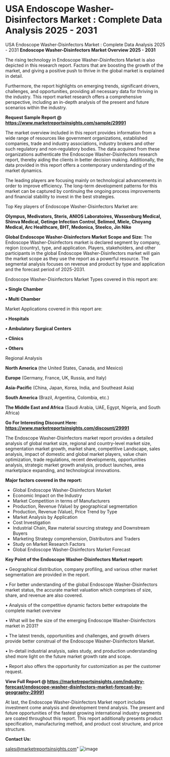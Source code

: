 # USA Endoscope Washer-Disinfectors Market : Complete Data Analysis 2025 - 2031
USA Endoscope Washer-Disinfectors Market : Complete Data Analysis 2025 - 2031
<Strong> Endoscope Washer-Disinfectors Market Overview 2025 - 2031</strong>

The rising technology in Endoscope Washer-Disinfectors Market is also depicted in this research report. Factors that are boosting the growth of the market, and giving a positive push to thrive in the global market is explained in detail.

Furthermore, the report highlights on emerging trends, significant drivers, challenges, and opportunities, providing all necessary data for thriving in the industry. This report market research offers a comprehensive perspective, including an in-depth analysis of the present and future scenarios within the industry.

<strong>Request Sample Report @ <a href=https://www.marketreportsinsights.com/sample/29991>https://www.marketreportsinsights.com/sample/29991</a></strong>

The market overview included in this report provides information from a wide range of resources like government organizations, established companies, trade and industry associations, industry brokers and other such regulatory and non-regulatory bodies. The data acquired from these organizations authenticate the Endoscope Washer-Disinfectors research report, thereby aiding the clients in better decision making. Additionally, the data provided in this report offers a contemporary understanding of the market dynamics.

The leading players are focusing mainly on technological advancements in order to improve efficiency. The long-term development patterns for this market can be captured by continuing the ongoing process improvements and financial stability to invest in the best strategies.

Top Key players of Endoscope Washer-Disinfectors Market are:

<strong>Olympus, Medivators, Steris, ANIOS Laboratoires, Wassenburg Medical, Shinva Medical, Getinge Infection Control, Belimed, Miele, Choyang Medical, Arc Healthcare, BHT, Medonica, Steelco, Jin Nike</strong>

<strong><b>Global Endoscope Washer-Disinfectors Market Scope and Size:</b></strong>
The Endoscope Washer-Disinfectors market is declared segment by company, region (country), type, and application. Players, stakeholders, and other participants in the global Endoscope Washer-Disinfectors market will gain the market scope as they use the report as a powerful resource. The segmental analysis focuses on revenue and product by type and application and the forecast period of 2025-2031.

Endoscope Washer-Disinfectors Market Types covered in this report are:

<strong>• Single Chamber

• Multi Chamber</strong>

Market Applications covered in this report are:

<strong>• Hospitals

• Ambulatory Surgical Centers

• Clinics

• Others</strong> 

Regional Analysis

<strong>North America</strong> (the United States, Canada, and Mexico)

<strong>Europe</strong> (Germany, France, UK, Russia, and Italy)

<strong>Asia-Pacific</strong> (China, Japan, Korea, India, and Southeast Asia)

<strong>South America</strong> (Brazil, Argentina, Colombia, etc.)

<strong>The Middle East and Africa</strong> (Saudi Arabia, UAE, Egypt, Nigeria, and South Africa)

<strong>Go For Interesting Discount Here: <a href=https://www.marketreportsinsights.com/discount/29991>https://www.marketreportsinsights.com/discount/29991</a></strong>

The Endoscope Washer-Disinfectors market report provides a detailed analysis of global market size, regional and country-level market size, segmentation market growth, market share, competitive Landscape, sales analysis, impact of domestic and global market players, value chain optimization, trade regulations, recent developments, opportunities analysis, strategic market growth analysis, product launches, area marketplace expanding, and technological innovations.

<strong><b>Major factors covered in the report:</b></strong>
<ul>
  <li>Global Endoscope Washer-Disinfectors Market </li>
  <li>Economic Impact on the Industry</li>
  <li>Market Competition in terms of Manufacturers</li>
  <li>Production, Revenue (Value) by geographical segmentation</li>
  <li>Production, Revenue (Value), Price Trend by Type</li>
  <li>Market Analysis by Application</li>
  <li>Cost Investigation</li>
  <li>Industrial Chain, Raw material sourcing strategy and Downstream Buyers</li>
  <li>Marketing Strategy comprehension, Distributors and Traders</li>
  <li>Study on Market Research Factors</li>
  <li>Global Endoscope Washer-Disinfectors Market Forecast</li>
</ul>

<strong><b>Key Point of the Endoscope Washer-Disinfectors Market report:</b></strong>

• Geographical distribution, company profiling, and various other market segmentation are provided in the report.

• For better understanding of the global Endoscope Washer-Disinfectors market status, the accurate market valuation which comprises of size, share, and revenue are also covered.

• Analysis of the competitive dynamic factors better extrapolate the complete market overview

• What will be the size of the emerging Endoscope Washer-Disinfectors market in 2031?

• The latest trends, opportunities and challenges, and growth drivers provide better construal of the Endoscope Washer-Disinfectors Market.

• In-detail industrial analysis, sales study, and production understanding shed more light on the future market growth rate and scope.

• Report also offers the opportunity for customization as per the customer request.

<strong><b>View Full Report @ <a href=https://marketreportsinsights.com/industry-forecast/endoscope-washer-disinfectors-market-forecast-by-geography-29991>https://marketreportsinsights.com/industry-forecast/endoscope-washer-disinfectors-market-forecast-by-geography-29991</a></b></strong>


At last, the Endoscope Washer-Disinfectors Market report includes investment come analysis and development trend analysis. The present and future opportunities of the fastest growing international industry segments are coated throughout this report. This report additionally presents product specification, manufacturing method, and product cost structure, and price structure.

<strong>Contact Us:</strong>

sales@marketreportsinsights.com"
![image](https://github.com/user-attachments/assets/7c7608bd-2d23-4a7b-b97a-217cf649cd25)

